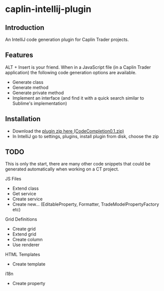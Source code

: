 caplin-intellij-plugin
======================

Introduction
---------------------

An IntelliJ code generation plugin for Caplin Trader projects. 

Features
---------------------

ALT + Insert is your friend. When in a JavaScript file (in a Caplin Trader application) the following code generation options are available.

- Generate class
- Generate method
- Generate private method
- Implement an interface (and find it with a quick search similar to Sublime's implementation)

Installation
---------------------

- Download the [plugin zip here (CodeCompletion0.1.zip)](build/CodeCompletion0.1.zip?raw=true)
- In IntelliJ go to settings, plugins, install plugin from disk, choose the zip

TODO
---------------------

This is only the start, there are many other code snippets that could be generated automatically when working on a CT project.

JS Files

- Extend class
- Get service
- Create service
- Create new... (EditableProperty, Formatter, TradeModelPropertyFactory etc)

Grid Definitions

- Create grid
- Extend grid
- Create column
- Use renderer 

HTML Templates

- Create template
 
i18n 

- Create property


